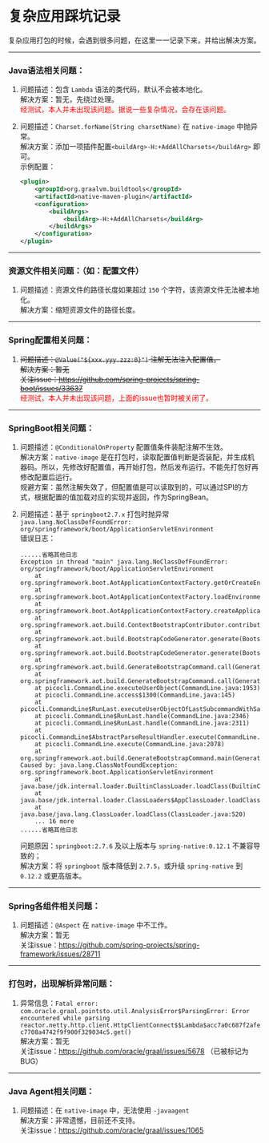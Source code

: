 # 复杂应用踩坑记录

复杂应用打包的时候，会遇到很多问题，在这里一一记录下来，并给出解决方案。

---------------------------------------------------------------------------------------------------------------------------

### Java语法相关问题：

1. 问题描述：包含 `Lambda` 语法的类代码，默认不会被本地化。<br>
   解决方案：暂无，先绕过处理。<br>
   <font color="red">经测试，本人并未出现该问题。据说一些复杂情况，会存在该问题。</font><br>

2. 问题描述：`Charset.forName(String charsetName)` 在 `native-image` 中抛异常。 <br>
   解决方案：添加一项插件配置`<buildArg>-H:+AddAllCharsets</buildArg>` 即可。 <br>
   示例配置：
   ```xml
   <plugin>
       <groupId>org.graalvm.buildtools</groupId>
       <artifactId>native-maven-plugin</artifactId>
       <configuration>
           <buildArgs>
               <buildArg>-H:+AddAllCharsets</buildArg>
           </buildArgs>
       </configuration>
   </plugin>
   ```

---------------------------------------------------------------------------------------------------------------------------

### 资源文件相关问题：（如：配置文件）
 
1. 问题描述：资源文件的路径长度如果超过 `150` 个字符，该资源文件无法被本地化。<br>
   解决方案：缩短资源文件的路径长度。

---------------------------------------------------------------------------------------------------------------------------

### Spring配置相关问题：

1. ~~问题描述：`@Value("${xxx.yyy.zzz:0}")` 注解无法注入配置值。~~<br>
   ~~解决方案：暂无~~ <br>
   ~~关注issue：https://github.com/spring-projects/spring-boot/issues/33637~~ <br>
   <font color="red">经测试，本人并未出现该问题，上面的issue也暂时被关闭了。</font><br>

---------------------------------------------------------------------------------------------------------------------------

### SpringBoot相关问题：

1. 问题描述：`@ConditionalOnProperty` 配置值条件装配注解不生效。 <br>
   解决方案：`native-image` 是在打包时，读取配置值判断是否装配，并生成机器码。所以，先修改好配置值，再开始打包，然后发布运行。不能先打包好再修改配置后运行。 <br>
   规避方案：虽然注解失效了，但配置值是可以读取到的，可以通过SPI的方式，根据配置的值加载对应的实现并返回，作为SpringBean。<br>

2. 问题描述：基于 `springboot2.7.x` 打包时抛异常 `java.lang.NoClassDefFoundError: org/springframework/boot/ApplicationServletEnvironment`<br>
   错误日志：
   ```log
   ......省略其他日志
   Exception in thread "main" java.lang.NoClassDefFoundError: org/springframework/boot/ApplicationServletEnvironment
       at org.springframework.boot.AotApplicationContextFactory.getOrCreateEnvironment(AotApplicationContextFactory.java:80)
       at org.springframework.boot.AotApplicationContextFactory.loadEnvironment(AotApplicationContextFactory.java:61)
       at org.springframework.boot.AotApplicationContextFactory.createApplicationContext(AotApplicationContextFactory.java:52)
       at org.springframework.aot.build.ContextBootstrapContributor.contribute(ContextBootstrapContributor.java:76)
       at org.springframework.aot.build.BootstrapCodeGenerator.generate(BootstrapCodeGenerator.java:91)
       at org.springframework.aot.build.BootstrapCodeGenerator.generate(BootstrapCodeGenerator.java:71)
       at org.springframework.aot.build.GenerateBootstrapCommand.call(GenerateBootstrapCommand.java:107)
       at org.springframework.aot.build.GenerateBootstrapCommand.call(GenerateBootstrapCommand.java:42)
       at picocli.CommandLine.executeUserObject(CommandLine.java:1953)
       at picocli.CommandLine.access$1300(CommandLine.java:145)
       at picocli.CommandLine$RunLast.executeUserObjectOfLastSubcommandWithSameParent(CommandLine.java:2352)
       at picocli.CommandLine$RunLast.handle(CommandLine.java:2346)
       at picocli.CommandLine$RunLast.handle(CommandLine.java:2311)
       at picocli.CommandLine$AbstractParseResultHandler.execute(CommandLine.java:2179)
       at picocli.CommandLine.execute(CommandLine.java:2078)
       at org.springframework.aot.build.GenerateBootstrapCommand.main(GenerateBootstrapCommand.java:112)
   Caused by: java.lang.ClassNotFoundException: org.springframework.boot.ApplicationServletEnvironment
       at java.base/jdk.internal.loader.BuiltinClassLoader.loadClass(BuiltinClassLoader.java:641)
       at java.base/jdk.internal.loader.ClassLoaders$AppClassLoader.loadClass(ClassLoaders.java:188)
       at java.base/java.lang.ClassLoader.loadClass(ClassLoader.java:520)
       ... 16 more
   ......省略其他日志
   ```
   问题原因：`springboot:2.7.6` 及以上版本与 `spring-native:0.12.1` 不兼容导致的；<br>
   解决方案：将 `springboot` 版本降低到 `2.7.5`，或升级 `spring-native` 到 `0.12.2` 或更高版本。<br>


---------------------------------------------------------------------------------------------------------------------------

### Spring各组件相关问题：

1. 问题描述：`@Aspect` 在 `native-image` 中不工作。 <br>
   解决方案：暂无 <br>
   关注issue：https://github.com/spring-projects/spring-framework/issues/28711 <br>

---------------------------------------------------------------------------------------------------------------------------

### 打包时，出现解析异常问题：

1. 异常信息：`Fatal error: com.oracle.graal.pointsto.util.AnalysisError$ParsingError: Error encountered while parsing reactor.netty.http.client.HttpClientConnect$$Lambda$acc7a0c687f2afec7708a4742f9f900f329034c5.get()` <br>
   解决方案：暂无 <br>
   关注issue：https://github.com/oracle/graal/issues/5678 （已被标记为BUG） <br>

---------------------------------------------------------------------------------------------------------------------------

### Java Agent相关问题：

1. 问题描述：在 `native-image` 中，无法使用 `-javaagent` <br>
   解决方案：非常遗憾，目前还不支持。<br>
   关注issue：https://github.com/oracle/graal/issues/1065 <br>

